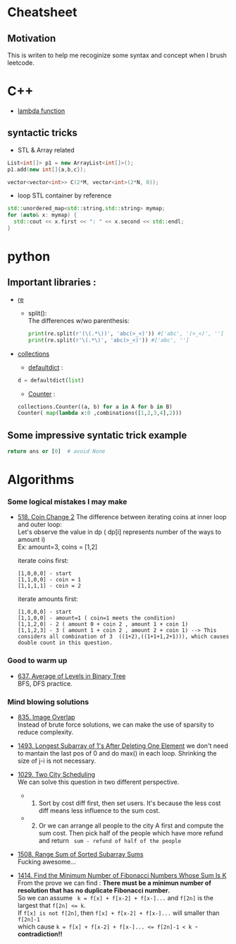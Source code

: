 Cheatsheet
==========

## Motivation
This is writen to help me recoginize some syntax and concept when I brush leetcode.


# C++

- [lambda function](https://en.cppreference.com/w/cpp/language/lambda)

## syntactic tricks
- STL & Array related
```c++
List<int[]> p1 = new ArrayList<int[]>();
p1.add(new int[]{a,b,c});
```
```c++
vector<vector<int>> C(2*M, vector<int>(2*N, 0));
```

- loop STL container by reference  
```c++
std::unordered_map<std::string,std::string> mymap;
for (auto& x: mymap) {
  std::cout << x.first << ": " << x.second << std::endl;
}
```


# python

## Important libraries :
- [re](https://docs.python.org/3/library/re.html#module-re)
  - split():  
    The differences w/wo parenthesis:  
    ```python
    print(re.split(r'(\(.*\))', 'abc(>_<)')) #['abc', '(>_<)', '']
    print(re.split(r'\(.*\)', 'abc(>_<)')) #['abc', '']
    ```
  
- [collections](https://docs.python.org/zh-tw/3/library/collections.html#module-collections)
  - [defaultdict](https://docs.python.org/zh-tw/3/library/collections.html#collections.defaultdict) :  
  ```python
  d = defaultdict(list)
  ```
  - [Counter](https://docs.python.org/zh-tw/3/library/collections.html#collections.Counter) :  
  ```python
  collections.Counter((a, b) for a in A for b in B)
  Counter( map(lambda x:0 ,combinations([1,2,3,4],2)))
  ```

## Some impressive syntatic trick example
``` python
return ans or [0]  # avoid None
```



# Algorithms


### Some logical mistakes I may make

- [518. Coin Change 2](https://leetcode.com/problems/coin-change-2/discuss/176706/Beginner-Mistake%3A-Why-an-inner-loop-for-coins-doensn't-work-Java-Soln)
  The difference between iterating coins at inner loop and outer loop:  
  Let's observe the value in dp ( dp[i] represents number of the ways to amount i)  
  Ex: amount=3, coins = [1,2]

  iterate coins first:

      [1,0,0,0] - start
      [1,1,0,0] - coin = 1
      [1,1,1,1] - coin = 2

  iterate amounts first:

      [1,0,0,0] - start
      [1,1,0,0] - amount=1 ( coin=1 meets the condition)
      [1,1,2,0] - 2 ( amount 0 + coin 2 , amount 1 + coin 1)
      [1,1,2,3] - 3 ( amount 1 + coin 2 , amount 2 + coin 1) --> This considers all combination of 3  ((1+2),((1+1+1,2+1))), which causes double count in this question.


### Good to warm up

- [637. Average of Levels in Binary Tree](https://leetcode.com/problems/average-of-levels-in-binary-tree/discuss/?currentPage=1&orderBy=most_votes&query=)  
  BFS, DFS practice.


### Mind blowing solutions
- [835. Image Overlap](https://leetcode.com/problems/image-overlap/discuss/130623/C%2B%2BJavaPython-Straight-Forward)  
Instead of brute force solutions, we can make the use of sparsity to reduce complexity.


- [1493. Longest Subarray of 1's After Deleting One Element](https://leetcode.com/problems/longest-subarray-of-1s-after-deleting-one-element/discuss/708112/JavaC%2B%2BPython-Sliding-Window-at-most-one-0) 
we don't need to mantain the last pos of 0 and do max() in each loop. Shrinking the size of j-i is not necessary.

- [1029. Two City Scheduling](https://leetcode.com/problems/two-city-scheduling/)  
  We can solve this question in two different perspective. 
  - 1. Sort by cost diff first, then set users. It's because the less cost diff means less influence to the sum cost.
  - 2. Or we can arrange all people to the city A first and compute the sum cost. Then pick half of the people which have more refund and return ` sum - refund of half of the people`

- [1508. Range Sum of Sorted Subarray Sums](https://leetcode.com/problems/range-sum-of-sorted-subarray-sums/)  
  Fucking awesome...
  
- [1414. Find the Minimum Number of Fibonacci Numbers Whose Sum Is K](https://leetcode.com/problems/find-the-minimum-number-of-fibonacci-numbers-whose-sum-is-k/discuss/585632/JavaC%2B%2BPython-Easy-Prove)  
  From the prove we can find :  **There must be a minimun number of resolution that has no duplicate Fibonacci number.**    
  So we can assume ` k = f[x] + f[x-2] + f[x-]...` and `f[2n]` is the largest that `f[2n] <= k`.  
  If  `f[x] is not f[2n]`, then `f[x] + f[x-2] + f[x-]...` will smaller than `f[2n]-1`   
  which cause `k = f[x] + f[x-2] + f[x-]... <= f[2n]-1 < k `- **contradiction!!**
    
